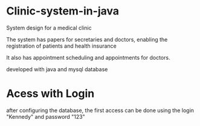 # Clinic-system-in-java
System design for a medical clinic<p>
The system has papers for secretaries and doctors, enabling the registration of patients and health insurance<p>
It also has appointment scheduling and appointments for doctors.
<p><p>
developed with java and mysql database

# Acess with Login
after configuring the database, the first access can be done using the login "Kennedy" and password "123"
